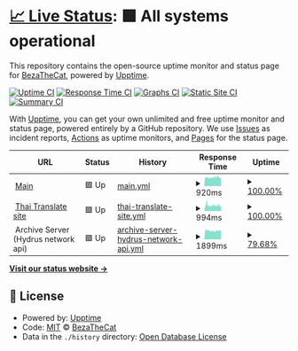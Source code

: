 # [📈 Live Status](https://beam7894123.github.io/web_status): <!--live status--> **🟩 All systems operational**

This repository contains the open-source uptime monitor and status page for [BezaTheCat](bezathecat.com), powered by [Upptime](https://github.com/upptime/upptime).

[![Uptime CI](https://github.com/beam7894123/web_status/workflows/Uptime%20CI/badge.svg)](https://github.com/beam7894123/web_status/actions?query=workflow%3A%22Uptime+CI%22)
[![Response Time CI](https://github.com/beam7894123/web_status/workflows/Response%20Time%20CI/badge.svg)](https://github.com/beam7894123/web_status/actions?query=workflow%3A%22Response+Time+CI%22)
[![Graphs CI](https://github.com/beam7894123/web_status/workflows/Graphs%20CI/badge.svg)](https://github.com/beam7894123/web_status/actions?query=workflow%3A%22Graphs+CI%22)
[![Static Site CI](https://github.com/beam7894123/web_status/workflows/Static%20Site%20CI/badge.svg)](https://github.com/beam7894123/web_status/actions?query=workflow%3A%22Static+Site+CI%22)
[![Summary CI](https://github.com/beam7894123/web_status/workflows/Summary%20CI/badge.svg)](https://github.com/beam7894123/web_status/actions?query=workflow%3A%22Summary+CI%22)

With [Upptime](https://upptime.js.org), you can get your own unlimited and free uptime monitor and status page, powered entirely by a GitHub repository. We use [Issues](https://github.com/beam7894123/web_status/issues) as incident reports, [Actions](https://github.com/beam7894123/web_status/actions) as uptime monitors, and [Pages](https://beam7894123.github.io/web_status) for the status page.

<!--start: status pages-->
<!-- This summary is generated by Upptime (https://github.com/upptime/upptime) -->
<!-- Do not edit this manually, your changes will be overwritten -->
<!-- prettier-ignore -->
| URL | Status | History | Response Time | Uptime |
| --- | ------ | ------- | ------------- | ------ |
| <img alt="" src="https://favicons.githubusercontent.com/bezathecat.com" height="13"> [Main](https://bezathecat.com/) | 🟩 Up | [main.yml](https://github.com/beam7894123/web_status/commits/HEAD/history/main.yml) | <details><summary><img alt="Response time graph" src="./graphs/main/response-time-week.png" height="20"> 920ms</summary><br><a href="https://beam7894123.github.io/web_status/history/main"><img alt="Response time 915" src="https://img.shields.io/endpoint?url=https%3A%2F%2Fraw.githubusercontent.com%2Fbeam7894123%2Fweb_status%2FHEAD%2Fapi%2Fmain%2Fresponse-time.json"></a><br><a href="https://beam7894123.github.io/web_status/history/main"><img alt="24-hour response time 947" src="https://img.shields.io/endpoint?url=https%3A%2F%2Fraw.githubusercontent.com%2Fbeam7894123%2Fweb_status%2FHEAD%2Fapi%2Fmain%2Fresponse-time-day.json"></a><br><a href="https://beam7894123.github.io/web_status/history/main"><img alt="7-day response time 920" src="https://img.shields.io/endpoint?url=https%3A%2F%2Fraw.githubusercontent.com%2Fbeam7894123%2Fweb_status%2FHEAD%2Fapi%2Fmain%2Fresponse-time-week.json"></a><br><a href="https://beam7894123.github.io/web_status/history/main"><img alt="30-day response time 915" src="https://img.shields.io/endpoint?url=https%3A%2F%2Fraw.githubusercontent.com%2Fbeam7894123%2Fweb_status%2FHEAD%2Fapi%2Fmain%2Fresponse-time-month.json"></a><br><a href="https://beam7894123.github.io/web_status/history/main"><img alt="1-year response time 915" src="https://img.shields.io/endpoint?url=https%3A%2F%2Fraw.githubusercontent.com%2Fbeam7894123%2Fweb_status%2FHEAD%2Fapi%2Fmain%2Fresponse-time-year.json"></a></details> | <details><summary><a href="https://beam7894123.github.io/web_status/history/main">100.00%</a></summary><a href="https://beam7894123.github.io/web_status/history/main"><img alt="All-time uptime 100.00%" src="https://img.shields.io/endpoint?url=https%3A%2F%2Fraw.githubusercontent.com%2Fbeam7894123%2Fweb_status%2FHEAD%2Fapi%2Fmain%2Fuptime.json"></a><br><a href="https://beam7894123.github.io/web_status/history/main"><img alt="24-hour uptime 100.00%" src="https://img.shields.io/endpoint?url=https%3A%2F%2Fraw.githubusercontent.com%2Fbeam7894123%2Fweb_status%2FHEAD%2Fapi%2Fmain%2Fuptime-day.json"></a><br><a href="https://beam7894123.github.io/web_status/history/main"><img alt="7-day uptime 100.00%" src="https://img.shields.io/endpoint?url=https%3A%2F%2Fraw.githubusercontent.com%2Fbeam7894123%2Fweb_status%2FHEAD%2Fapi%2Fmain%2Fuptime-week.json"></a><br><a href="https://beam7894123.github.io/web_status/history/main"><img alt="30-day uptime 100.00%" src="https://img.shields.io/endpoint?url=https%3A%2F%2Fraw.githubusercontent.com%2Fbeam7894123%2Fweb_status%2FHEAD%2Fapi%2Fmain%2Fuptime-month.json"></a><br><a href="https://beam7894123.github.io/web_status/history/main"><img alt="1-year uptime 100.00%" src="https://img.shields.io/endpoint?url=https%3A%2F%2Fraw.githubusercontent.com%2Fbeam7894123%2Fweb_status%2FHEAD%2Fapi%2Fmain%2Fuptime-year.json"></a></details>
| <img alt="" src="https://favicons.githubusercontent.com/thaitranslateby.bezathecat.com" height="13"> [Thai Translate site](https://thaitranslateby.bezathecat.com/) | 🟩 Up | [thai-translate-site.yml](https://github.com/beam7894123/web_status/commits/HEAD/history/thai-translate-site.yml) | <details><summary><img alt="Response time graph" src="./graphs/thai-translate-site/response-time-week.png" height="20"> 994ms</summary><br><a href="https://beam7894123.github.io/web_status/history/thai-translate-site"><img alt="Response time 988" src="https://img.shields.io/endpoint?url=https%3A%2F%2Fraw.githubusercontent.com%2Fbeam7894123%2Fweb_status%2FHEAD%2Fapi%2Fthai-translate-site%2Fresponse-time.json"></a><br><a href="https://beam7894123.github.io/web_status/history/thai-translate-site"><img alt="24-hour response time 970" src="https://img.shields.io/endpoint?url=https%3A%2F%2Fraw.githubusercontent.com%2Fbeam7894123%2Fweb_status%2FHEAD%2Fapi%2Fthai-translate-site%2Fresponse-time-day.json"></a><br><a href="https://beam7894123.github.io/web_status/history/thai-translate-site"><img alt="7-day response time 994" src="https://img.shields.io/endpoint?url=https%3A%2F%2Fraw.githubusercontent.com%2Fbeam7894123%2Fweb_status%2FHEAD%2Fapi%2Fthai-translate-site%2Fresponse-time-week.json"></a><br><a href="https://beam7894123.github.io/web_status/history/thai-translate-site"><img alt="30-day response time 988" src="https://img.shields.io/endpoint?url=https%3A%2F%2Fraw.githubusercontent.com%2Fbeam7894123%2Fweb_status%2FHEAD%2Fapi%2Fthai-translate-site%2Fresponse-time-month.json"></a><br><a href="https://beam7894123.github.io/web_status/history/thai-translate-site"><img alt="1-year response time 988" src="https://img.shields.io/endpoint?url=https%3A%2F%2Fraw.githubusercontent.com%2Fbeam7894123%2Fweb_status%2FHEAD%2Fapi%2Fthai-translate-site%2Fresponse-time-year.json"></a></details> | <details><summary><a href="https://beam7894123.github.io/web_status/history/thai-translate-site">100.00%</a></summary><a href="https://beam7894123.github.io/web_status/history/thai-translate-site"><img alt="All-time uptime 100.00%" src="https://img.shields.io/endpoint?url=https%3A%2F%2Fraw.githubusercontent.com%2Fbeam7894123%2Fweb_status%2FHEAD%2Fapi%2Fthai-translate-site%2Fuptime.json"></a><br><a href="https://beam7894123.github.io/web_status/history/thai-translate-site"><img alt="24-hour uptime 100.00%" src="https://img.shields.io/endpoint?url=https%3A%2F%2Fraw.githubusercontent.com%2Fbeam7894123%2Fweb_status%2FHEAD%2Fapi%2Fthai-translate-site%2Fuptime-day.json"></a><br><a href="https://beam7894123.github.io/web_status/history/thai-translate-site"><img alt="7-day uptime 100.00%" src="https://img.shields.io/endpoint?url=https%3A%2F%2Fraw.githubusercontent.com%2Fbeam7894123%2Fweb_status%2FHEAD%2Fapi%2Fthai-translate-site%2Fuptime-week.json"></a><br><a href="https://beam7894123.github.io/web_status/history/thai-translate-site"><img alt="30-day uptime 100.00%" src="https://img.shields.io/endpoint?url=https%3A%2F%2Fraw.githubusercontent.com%2Fbeam7894123%2Fweb_status%2FHEAD%2Fapi%2Fthai-translate-site%2Fuptime-month.json"></a><br><a href="https://beam7894123.github.io/web_status/history/thai-translate-site"><img alt="1-year uptime 100.00%" src="https://img.shields.io/endpoint?url=https%3A%2F%2Fraw.githubusercontent.com%2Fbeam7894123%2Fweb_status%2FHEAD%2Fapi%2Fthai-translate-site%2Fuptime-year.json"></a></details>
| <img alt="" src="https://favicons.githubusercontent.com/null" height="13"> Archive Server (Hydrus network api) | 🟩 Up | [archive-server-hydrus-network-api.yml](https://github.com/beam7894123/web_status/commits/HEAD/history/archive-server-hydrus-network-api.yml) | <details><summary><img alt="Response time graph" src="./graphs/archive-server-hydrus-network-api/response-time-week.png" height="20"> 1899ms</summary><br><a href="https://beam7894123.github.io/web_status/history/archive-server-hydrus-network-api"><img alt="Response time 1899" src="https://img.shields.io/endpoint?url=https%3A%2F%2Fraw.githubusercontent.com%2Fbeam7894123%2Fweb_status%2FHEAD%2Fapi%2Farchive-server-hydrus-network-api%2Fresponse-time.json"></a><br><a href="https://beam7894123.github.io/web_status/history/archive-server-hydrus-network-api"><img alt="24-hour response time 1864" src="https://img.shields.io/endpoint?url=https%3A%2F%2Fraw.githubusercontent.com%2Fbeam7894123%2Fweb_status%2FHEAD%2Fapi%2Farchive-server-hydrus-network-api%2Fresponse-time-day.json"></a><br><a href="https://beam7894123.github.io/web_status/history/archive-server-hydrus-network-api"><img alt="7-day response time 1899" src="https://img.shields.io/endpoint?url=https%3A%2F%2Fraw.githubusercontent.com%2Fbeam7894123%2Fweb_status%2FHEAD%2Fapi%2Farchive-server-hydrus-network-api%2Fresponse-time-week.json"></a><br><a href="https://beam7894123.github.io/web_status/history/archive-server-hydrus-network-api"><img alt="30-day response time 1899" src="https://img.shields.io/endpoint?url=https%3A%2F%2Fraw.githubusercontent.com%2Fbeam7894123%2Fweb_status%2FHEAD%2Fapi%2Farchive-server-hydrus-network-api%2Fresponse-time-month.json"></a><br><a href="https://beam7894123.github.io/web_status/history/archive-server-hydrus-network-api"><img alt="1-year response time 1899" src="https://img.shields.io/endpoint?url=https%3A%2F%2Fraw.githubusercontent.com%2Fbeam7894123%2Fweb_status%2FHEAD%2Fapi%2Farchive-server-hydrus-network-api%2Fresponse-time-year.json"></a></details> | <details><summary><a href="https://beam7894123.github.io/web_status/history/archive-server-hydrus-network-api">79.68%</a></summary><a href="https://beam7894123.github.io/web_status/history/archive-server-hydrus-network-api"><img alt="All-time uptime 79.68%" src="https://img.shields.io/endpoint?url=https%3A%2F%2Fraw.githubusercontent.com%2Fbeam7894123%2Fweb_status%2FHEAD%2Fapi%2Farchive-server-hydrus-network-api%2Fuptime.json"></a><br><a href="https://beam7894123.github.io/web_status/history/archive-server-hydrus-network-api"><img alt="24-hour uptime 99.28%" src="https://img.shields.io/endpoint?url=https%3A%2F%2Fraw.githubusercontent.com%2Fbeam7894123%2Fweb_status%2FHEAD%2Fapi%2Farchive-server-hydrus-network-api%2Fuptime-day.json"></a><br><a href="https://beam7894123.github.io/web_status/history/archive-server-hydrus-network-api"><img alt="7-day uptime 79.68%" src="https://img.shields.io/endpoint?url=https%3A%2F%2Fraw.githubusercontent.com%2Fbeam7894123%2Fweb_status%2FHEAD%2Fapi%2Farchive-server-hydrus-network-api%2Fuptime-week.json"></a><br><a href="https://beam7894123.github.io/web_status/history/archive-server-hydrus-network-api"><img alt="30-day uptime 79.68%" src="https://img.shields.io/endpoint?url=https%3A%2F%2Fraw.githubusercontent.com%2Fbeam7894123%2Fweb_status%2FHEAD%2Fapi%2Farchive-server-hydrus-network-api%2Fuptime-month.json"></a><br><a href="https://beam7894123.github.io/web_status/history/archive-server-hydrus-network-api"><img alt="1-year uptime 79.68%" src="https://img.shields.io/endpoint?url=https%3A%2F%2Fraw.githubusercontent.com%2Fbeam7894123%2Fweb_status%2FHEAD%2Fapi%2Farchive-server-hydrus-network-api%2Fuptime-year.json"></a></details>

<!--end: status pages-->

[**Visit our status website →**](https://beam7894123.github.io/web_status)

## 📄 License

- Powered by: [Upptime](https://github.com/upptime/upptime)
- Code: [MIT](./LICENSE) © [BezaTheCat](bezathecat.com)
- Data in the `./history` directory: [Open Database License](https://opendatacommons.org/licenses/odbl/1-0/)
